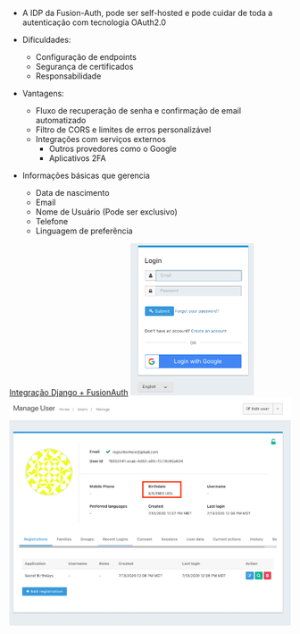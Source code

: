 - A IDP da Fusion-Auth, pode ser self-hosted e pode cuidar de toda a autenticação com tecnologia OAuth2.0

- Dificuldades:
    - Configuração de endpoints
    - Segurança de certificados
    - Responsabilidade

- Vantagens:
    - Fluxo de recuperação de senha e confirmação de email automatizado
    - Filtro de CORS e limites de erros personalizável
    - Integrações com serviços externos
        - Outros provedores como o Google
        - Aplicativos 2FA 

- Informações básicas que gerencia
    - Data de nascimento
    - Email
    - Nome de Usuário (Pode ser exclusivo)
    - Telefone
    - Linguagem de preferência
    
[Integração Django + FusionAuth](https://fusionauth.io/blog/2020/07/14/django-and-oauth)
![Login Screen](images/IDP_FusionAuth_Login.png)
![Dados do usuário](images/IDP_FusionAuth_UserData.png)